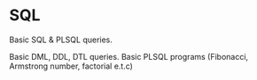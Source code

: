 # SQL
Basic SQL &amp; PLSQL queries.

Basic DML, DDL, DTL queries.
Basic PLSQL programs (Fibonacci, Armstrong number, factorial e.t.c)

